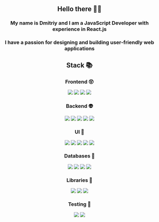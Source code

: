 <h2 align = "center">Hello there 👋🏻</h2>

<h3 align="center">My name is Dmitriy and I am a JavaScript Developer with experience in React.js</h3>
<h3 align="center">I have a passion for designing and building user-friendly web applications</h3>

<h2 align ="center">Stack 📚</h2>
<div align ="center">
  <h3>Frontend 😵</h3>
  <div>
    <img src = "https://img.shields.io/badge/html5-%23E34F26.svg?style=for-the-badge&logo=html5&logoColor=white"/>
    <img src = "https://img.shields.io/badge/css3-%231572B6.svg?style=for-the-badge&logo=css3&logoColor=white"/>
    <img src = "https://img.shields.io/badge/javascript-%23323330.svg?style=for-the-badge&logo=javascript&logoColor=%23F7DF1E"/>
    <img src = "https://img.shields.io/badge/typescript-%23007ACC.svg?style=for-the-badge&logo=typescript&logoColor=white"/>
  </div>
  <h3>Backend 👽</h3>
  <div>
    <img src = "https://img.shields.io/badge/node.js-6DA55F?style=for-the-badge&logo=node.js&logoColor=white"/>
    <img src = "https://img.shields.io/badge/express.js-%23404d59.svg?style=for-the-badge&logo=express&logoColor=%2361DAFB"/>
    <img src = "https://img.shields.io/badge/NODEMON-%23323330.svg?style=for-the-badge&logo=nodemon&logoColor=%BBDEAD"/>
    <img src = "https://img.shields.io/badge/-GraphQL-E10098?style=for-the-badge&logo=graphql&logoColor=white"/>
    <img src = "https://img.shields.io/badge/-ApolloGraphQL-311C87?style=for-the-badge&logo=apollo-graphql"/>   
  </div>
  <h3>UI 💅</h3>
  <div>
    <img src = "https://img.shields.io/badge/SASS-hotpink.svg?style=for-the-badge&logo=SASS&logoColor=white"/>
    <img src = "https://img.shields.io/badge/styled--components-DB7093?style=for-the-badge&logo=styled-components&logoColor=white"/>
    <img src = "https://img.shields.io/badge/MUI-%230081CB.svg?style=for-the-badge&logo=mui&logoColor=white"/>
    <img src = "https://img.shields.io/badge/bootstrap-%23563D7C.svg?style=for-the-badge&logo=bootstrap&logoColor=white"/>
    <img src = "https://img.shields.io/badge/tailwindcss-%2338B2AC.svg?style=for-the-badge&logo=tailwind-css&logoColor=white"/>
  </div>
   <h3>Databases 🍃</h3>
  <div>
    <img src = "https://img.shields.io/badge/firebase-%23039BE5.svg?style=for-the-badge&logo=firebase"/>
    <img src = "https://img.shields.io/badge/MongoDB-%234ea94b.svg?style=for-the-badge&logo=mongodb&logoColor=white"/>
    <img src = "https://img.shields.io/badge/postgres-%23316192.svg?style=for-the-badge&logo=postgresql&logoColor=white"/>
    <img src = "https://img.shields.io/badge/Prisma-3982CE?style=for-the-badge&logo=Prisma&logoColor=white"/>
  </div>
  <h3>Libraries 👀</h3>
  <div>
    <img src = "https://img.shields.io/badge/react-%2320232a.svg?style=for-the-badge&logo=react&logoColor=%2361DAFB"/>
    <img src = "https://img.shields.io/badge/redux-%23593d88.svg?style=for-the-badge&logo=redux&logoColor=white"/>
    <img src = "https://img.shields.io/badge/Next-black?style=for-the-badge&logo=next.js&logoColor=white"/>
  </div>
  <h3>Testing 🔧</h3>
  <div>
    <img src = "https://img.shields.io/badge/-jest-%23C21325?style=for-the-badge&logo=jest&logoColor=white"/>
    <img src = "https://img.shields.io/badge/-TestingLibrary-%23E33332?style=for-the-badge&logo=testing-library&logoColor=white"/>
  </div>
</div>
